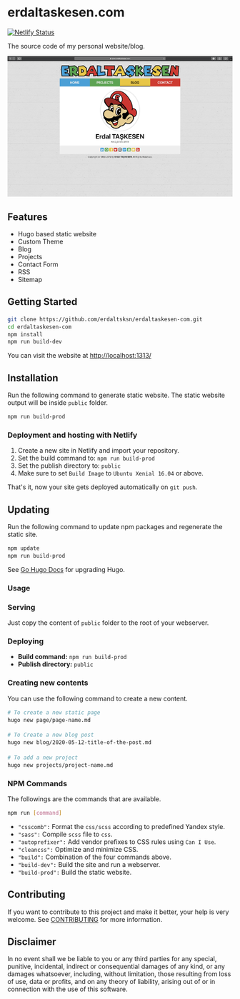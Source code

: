 # erdaltaskesen.com

[![Netlify Status](https://api.netlify.com/api/v1/badges/1c8b3912-f859-4530-bd88-2b5c26e393a4/deploy-status)](https://app.netlify.com/sites/erdaltaskesen/deploys)

The source code of my personal website/blog.

![Screenshot](/assets/screenshot.png)

## Features

- Hugo based static website
- Custom Theme
- Blog
- Projects
- Contact Form
- RSS
- Sitemap

## Getting Started

```sh
git clone https://github.com/erdaltsksn/erdaltaskesen-com.git
cd erdaltaskesen-com
npm install
npm run build-dev
```

You can visit the website at [http://localhost:1313/](http://localhost:1313/)

## Installation

Run the following command to generate static website. The static website output
will be inside `public` folder.

```sh
npm run build-prod
```

### Deployment and hosting with Netlify

1. Create a new site in Netlify and import your repository.
2. Set the build command to: `npm run build-prod`
3. Set the publish directory to: `public`
4. Make sure to set `Build Image` to `Ubuntu Xenial 16.04` or above.

That's it, now your site gets deployed automatically on `git push`.

## Updating

Run the following command to update npm packages and regenerate the static site.

```sh
npm update
npm run build-prod
```

See [Go Hugo Docs](https://gohugo.io/getting-started/installing/#upgrade-hugo)
for upgrading Hugo.

### Usage

### Serving

Just copy the content of `public` folder to the root of your webserver.

### Deploying

- **Build command:** `npm run build-prod`
- **Publish directory:** `public`

### Creating new contents

You can use the following command to create a new content.

```sh
# To create a new static page
hugo new page/page-name.md

# To Create a new blog post
hugo new blog/2020-05-12-title-of-the-post.md

# To add a new project
hugo new projects/project-name.md
```

### NPM Commands

The followings are the commands that are available.

```sh
npm run [command]
```

- `"csscomb":` Format the `css/scss` according to predefined Yandex style.
- `"sass":` Compile `scss` file to `css`.
- `"autoprefixer":` Add vendor prefixes to CSS rules using `Can I Use`.
- `"cleancss":` Optimize and minimize CSS.
- `"build":` Combination of the four commands above.
- `"build-dev":` Build the site and run a webserver.
- `"build-prod":` Build the static website.

## Contributing

If you want to contribute to this project and make it better, your help is very
welcome. See [CONTRIBUTING](docs/CONTRIBUTING.md) for more information.

## Disclaimer

In no event shall we be liable to you or any third parties for any special,
punitive, incidental, indirect or consequential damages of any kind, or any
damages whatsoever, including, without limitation, those resulting from loss of
use, data or profits, and on any theory of liability, arising out of or in
connection with the use of this software.
